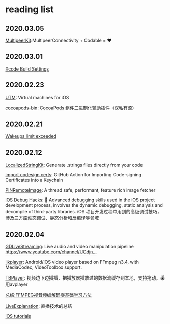 # reading list

## 2020.03.05

[MultipeerKit](https://github.com/insidegui/MultipeerKit):MultipeerConnectivity + Codable = ❤️


## 2020.03.01

[Xcode Build Settings](https://xcodebuildsettings.com/)

## 2020.02.23

[UTM](https://github.com/utmapp/UTM): Virtual machines for iOS

[cocoapods-bin](https://github.com/tripleCC/cocoapods-bin): CocoaPods 组件二进制化辅助插件（双私有源）


## 2020.02.21

[ Wakeups limit exceeded ](https://forums.developer.apple.com/thread/124180)

## 2020.02.12

[LocalizedStringKit](https://github.com/microsoft/LocalizedStringKit): Generate .strings files directly from your code

[import codesign certs](https://github.com/Apple-Actions/import-codesign-certs): GitHub Action for Importing Code-signing Certificates into a Keychain

[PINRemoteImage](https://github.com/pinterest/PINRemoteImage): A thread safe, performant, feature rich image fetcher

[iOS Debug Hacks](https://github.com/aozhimin/iOS-Debug-Hacks/blob/master/README_CN.md): 🎯 Advanced debugging skills used in the iOS project development process, involves the dynamic debugging, static analysis and decompile of third-party libraries. iOS 项目开发过程中用到的高级调试技巧，涉及三方库动态调试、静态分析和反编译等领域


## 2020.02.04

[GDLiveStreaming](https://github.com/goodow/GDLiveStreaming): Live audio and video manipulation pipeline https://www.youtube.com/channel/UCdjn…

[ijkplayer](https://github.com/Bilibili/ijkplayer): Android/iOS video player based on FFmpeg n3.4, with MediaCodec, VideoToolbox support.

[TBPlayer](https://github.com/suifengqjn/TBPlayer): 视频边下边播播，把播放器播放过的数据流缓存到本地，支持拖动。采用avplayer

[总结:FFMPEG视音频编解码零基础学习方法](https://blog.csdn.net/leixiaohua1020/article/details/15811977)

[LiveExplanation](https://github.com/guoxiaopang/LiveExplanation): 直播技术的总结

[iOS tutorials](https://gstreamer.freedesktop.org/documentation/tutorials/ios/index.html?gi-language=c)
